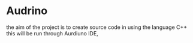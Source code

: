 # Audrino
the aim of the project is to create source code in using the language C++
this will be run through Aurdiuno IDE,
